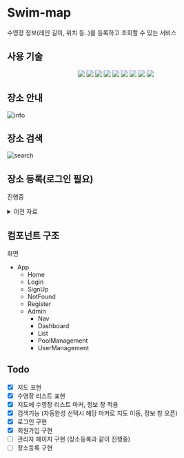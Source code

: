 # Swim-map

수영장 정보(레인 길이, 위치 등..)를 등록하고 조회할 수 있는 서비스

## 사용 기술

<div align=center>
  <img src="https://img.shields.io/badge/javascript-F7DF1E?logo=javascript&logoColor=black">
  <img src="https://img.shields.io/badge/react-61DAFB?logo=react&logoColor=black">
  <img src="https://img.shields.io/badge/React Router-CA4245?logo=React Router&logoColor=black">
  <img src="https://img.shields.io/badge/fontawesome-339AF0?logo=fontawesome&logoColor=white">
  <img src="https://img.shields.io/badge/GraphQL-E10098?logo=GraphQL&logoColor=white">
  <img src="https://img.shields.io/badge/Apollo GraphQL-311C87?logo=Apollo GraphQL&logoColor=white">
  <img src="https://img.shields.io/badge/styled components-DB7093?logo=styled-components&logoColor=white">
  <img src="https://img.shields.io/badge/Redux-764ABC?logo=Redux&logoColor=white">
  <img src="https://img.shields.io/badge/Tailwind CSS-06B6D4?logo=Tailwind CSS&logoColor=white">
</div>

## 장소 안내

![info](https://user-images.githubusercontent.com/34928445/153858111-c4e10724-b0fb-4199-a5f3-8755752f9c6a.gif)

## 장소 검색

![search](https://user-images.githubusercontent.com/34928445/153858278-a786f60b-40b7-443f-ad14-bcbebf336bfd.gif)

## 장소 등록(로그인 필요)

진행중

<details>
    <summary>이전 자료</summary>

<!-- summary 아래 한칸 공백 두고 내용 삽입 -->

이전 디자인

![info](https://user-images.githubusercontent.com/34928445/151295924-d6d65dbd-e8b8-4813-9ca0-015a0788df4a.gif)

</details>

## 컴포넌트 구조

화면

- App
  - Home
  - Login
  - SignUp
  - NotFound
  - Register
  - Admin
    - Nav
    - Dashboard
    - List
    - PoolManagement
    - UserManagement

## Todo

- [x] 지도 표현
- [x] 수영장 리스트 표현
- [x] 지도에 수영장 리스트 마커, 정보 창 적용
- [x] 검색기능 (자동완성 선택시 해당 마커로 지도 이동, 정보 창 오픈)
- [x] 로그인 구현
- [x] 회원가입 구현
- [ ] 관리자 페이지 구현 (장소등록과 같이 진행중)
- [ ] 장소등록 구현
